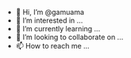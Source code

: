 - 👋 Hi, I’m @gamuama
- 👀 I’m interested in ...
- 🌱 I’m currently learning ...
- 💞️ I’m looking to collaborate on ...
- 📫 How to reach me ...

<!---
gamuama/gamuama is a ✨ special ✨ repository because its `README.md` (this file) appears on your GitHub profile.
You can click the Preview link to take a look at your changes.
--->
